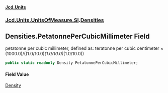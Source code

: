 #### [Jcd.Units](index.md 'index')
### [Jcd.Units.UnitsOfMeasure.SI](Jcd.Units.UnitsOfMeasure.SI.md 'Jcd.Units.UnitsOfMeasure.SI').[Densities](Densities.md 'Jcd.Units.UnitsOfMeasure.SI.Densities')

## Densities.PetatonnePerCubicMillimeter Field

petatonne per cubic millimeter, defined as: teratonne per cubic centimeter × (1000.0)/((1.0/10.0)*(1.0/10.0)*(1.0/10.0))

```csharp
public static readonly Density PetatonnePerCubicMillimeter;
```

#### Field Value
[Density](Density.md 'Jcd.Units.UnitTypes.Density')